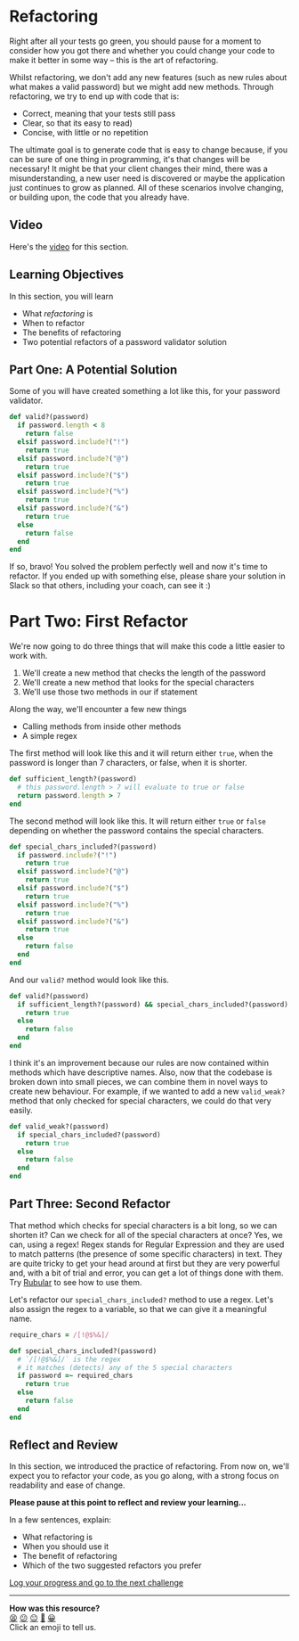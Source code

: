 # Refactoring

Right after all your tests go green, you should pause for a moment to consider how you got there and whether you could change your code to make it better in some way – this is the art of refactoring.

Whilst refactoring, we don't add any new features (such as new rules about what makes a valid password) but we might add new methods. Through refactoring, we try to end up with code that is:

- Correct, meaning that your tests still pass
- Clear, so that its easy to read)
- Concise, with little or no repetition

The ultimate goal is to generate code that is easy to change because, if you can be sure of one thing in programming, it's that changes will be necessary! It might be that your client changes their mind, there was a misunderstanding, a new user need is discovered or maybe the application just continues to grow as planned. All of these scenarios involve changing, or building upon, the code that you already have.

## Video

Here's the [video](https://youtu.be/PJWSKKMTVyo) for this section.

## Learning Objectives

In this section, you will learn
- What _refactoring_ is
- When to refactor
- The benefits of refactoring
- Two potential refactors of a password validator solution

## Part One: A Potential Solution

Some of you will have created something a lot like this, for your password validator.

```ruby
def valid?(password)
  if password.length < 8
    return false
  elsif password.include?("!")
    return true
  elsif password.include?("@")
    return true
  elsif password.include?("$")
    return true
  elsif password.include?("%")
    return true
  elsif password.include?("&")
    return true
  else
    return false
  end
end
```

If so, bravo! You solved the problem perfectly well and now it's time to refactor. If you ended up with something else, please share your solution in Slack so that others, including your coach, can see it :)

# Part Two: First Refactor

We're now going to do three things that will make this code a little easier to work with.

1. We'll create a new method that checks the length of the password
2. We'll create a new method that looks for the special characters
3. We'll use those two methods in our if statement

Along the way, we'll encounter a few new things
- Calling methods from inside other methods
- A simple regex

The first method will look like this and it will return either `true`, when the password is longer than 7 characters, or false, when it is shorter.

```ruby
def sufficient_length?(password)
  # this password.length > 7 will evaluate to true or false
  return password.length > 7
end
```

The second method will look like this. It will return either `true` or `false` depending on whether the password contains the special characters.

```ruby
def special_chars_included?(password)
  if password.include?("!")
    return true
  elsif password.include?("@")
    return true
  elsif password.include?("$")
    return true
  elsif password.include?("%")
    return true
  elsif password.include?("&")
    return true
  else
    return false
  end
end
```

And our `valid?` method would look like this.

```ruby
def valid?(password)
  if sufficient_length?(password) && special_chars_included?(password)
    return true
  else
    return false
  end
end
```

I think it's an improvement because our rules are now contained within methods which have descriptive names. Also, now that the codebase is broken down into small pieces, we can combine them in novel ways to create new behaviour. For example, if we wanted to add a new `valid_weak?` method that only checked for special characters, we could do that very easily.

```ruby
def valid_weak?(password)
  if special_chars_included?(password)
    return true
  else
    return false
  end
end
```

## Part Three: Second Refactor

That method which checks for special characters is a bit long, so we can shorten it? Can we check for all of the special characters at once? Yes, we can, using a regex! Regex stands for Regular Expression and they are used to match patterns (the presence of some specific characters) in text. They are quite tricky to get your head around at first but they are very powerful and, with a bit of trial and error, you can get a lot of things done with them. Try [Rubular](https://rubular.com/) to see how to use them.

Let's refactor our `special_chars_included?` method to use a regex. Let's also assign the regex to a variable, so that we can give it a meaningful name.

```ruby
require_chars = /[!@$%&]/

def special_chars_included?(password)
  # `/[!@$%&]/` is the regex
  # it matches (detects) any of the 5 special characters
  if password =~ required_chars
    return true
  else
    return false
  end
end
```

## Reflect and Review

In this section, we introduced the practice of refactoring. From now on, we'll expect you to refactor your code, as you go along, with a strong focus on readability and ease of change.

**Please pause at this point to reflect and review your learning...**

In a few sentences, explain:

- What refactoring is
- When you should use it
- The benefit of refactoring
- Which of the two suggested refactors you prefer


[Log your progress and go to the next challenge](https://makers-event-logger.herokuapp.com/?event=10_refactoring.md&redirect=chapter1/11_chapter_1_review.md)

<!-- BEGIN GENERATED SECTION DO NOT EDIT -->

---

**How was this resource?**  
[😫](https://airtable.com/shrUJ3t7KLMqVRFKR?prefill_Repository=makersacademy/ruby_foundations&prefill_File=chapter1/10_refactoring.md&prefill_Sentiment=😫) [😕](https://airtable.com/shrUJ3t7KLMqVRFKR?prefill_Repository=makersacademy/ruby_foundations&prefill_File=chapter1/10_refactoring.md&prefill_Sentiment=😕) [😐](https://airtable.com/shrUJ3t7KLMqVRFKR?prefill_Repository=makersacademy/ruby_foundations&prefill_File=chapter1/10_refactoring.md&prefill_Sentiment=😐) [🙂](https://airtable.com/shrUJ3t7KLMqVRFKR?prefill_Repository=makersacademy/ruby_foundations&prefill_File=chapter1/10_refactoring.md&prefill_Sentiment=🙂) [😀](https://airtable.com/shrUJ3t7KLMqVRFKR?prefill_Repository=makersacademy/ruby_foundations&prefill_File=chapter1/10_refactoring.md&prefill_Sentiment=😀)  
Click an emoji to tell us.

<!-- END GENERATED SECTION DO NOT EDIT -->
